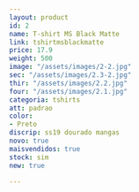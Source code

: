 ```yaml
---
layout: product
id: 2
name: T-shirt MS Black Matte
link: tshirtmsblackmatte
price: 17.9
weight: 500
image: "/assets/images/2-2.jpg"
sec: "/assets/images/2.3-2.jpg"
thir: "/assets/images/2.2.jpg"
four: "/assets/images/2.1.jpg"
categoria: tshirts
att: padrao
color:
- Preto
discrip: ss19 dourado mangas
novo: true
maisvendidos: true
stock: sim
new: true

---
```

